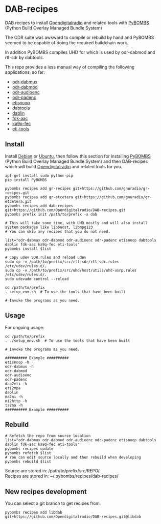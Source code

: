 # DAB-recipes
DAB recipes to install [Opendigitalradio](https://github.com/Opendigitalradio) and related tools with [PyBOMBS](https://github.com/gnuradio/pybombs) (Python Build Overlay Managed Bundle System)

The ODR suite was awkward to compile or rebuild by hand and PyBOMBS seemed to be capable of doing the required buildchain work.

In addition PyBOMBS compiles UHD for which is used by odr-dabmod and rtl-sdr by dabtools.

This repo provides a less manual way of compiling the following applications, so far:

- [odr-dabmux](https://github.com/Opendigitalradio/ODR-DabMux)
- [odr-dabmod](https://github.com/Opendigitalradio/ODR-DabMod)
- [odr-audioenc](https://github.com/Opendigitalradio/ODR-audioenc)
- [odr-padenc](https://github.com/Opendigitalradio/ODR-PadEnc)
- [etisnoop](https://github.com/Opendigitalradio/etisnoop)
- [dabtools](https://github.com/linuxstb/dabtools)
- [dablin](https://github.com/Opendigitalradio/dablin)
- [fdk-aac](https://github.com/Opendigitalradio/fdk-aac)
- [ka9q-fec](https://github.com/Opendigitalradio/ka9q-fec)
- [eti-tools](https://github.com/piratfm/eti-tools)

## Install
Install [Debian](https://www.debian.org/distrib/netinst) or [Ubuntu](http://www.ubuntu.com/download/server), then follow this section for installing [PyBOMBS](https://github.com/gnuradio/pybombs) (Python Build Overlay Managed Bundle System) and then DAB-recipes which will build [Opendigitalradio](https://github.com/Opendigitalradio) and related tools for you.

    apt-get install sudo python-pip
    pip install PyBOMBS

    pybombs recipes add gr-recipes git+https://github.com/gnuradio/gr-recipes.git
    pybombs recipes add gr-etcetera git+https://github.com/gnuradio/gr-etcetera.git
    pybombs recipes add dab-recipes git+https://github.com/Opendigitalradio/DAB-recipes.git
    pybombs prefix init /path/to/prefix -a dab

    # This will take some time, with UHD mostly and will also install system packages like libboost, libmpg123
    # You can skip any recipes that you do not need.

    list="odr-dabmux odr-dabmod odr-audioenc odr-padenc etisnoop dabtools dablin fdk-aac ka9q-fec eti-tools"
    pybombs install $list

    # Copy udev SDR.rules and reload udev
    sudo cp -v /path/to/prefix/src/rtl-sdr/rtl-sdr.rules /etc/udev/rules.d/.
    sudo cp -v /path/to/prefix/src/uhd/host/utils/uhd-usrp.rules /etc/udev/rules.d/.
    sudo udevadm control --reload

    cd /path/to/prefix
    . setup_env.sh  # To use the tools that have been built

    # Invoke the programs as you need.

## Usage
For ongoing usage:

    cd /path/to/prefix
    . ./setup_env.sh  # To use the tools that have been built

    # Invoke the programs as you need.

    ########## Example ##########
    etisnoop -h
    odr-dabmux -h
    odr-dabmod
    odr-audioenc
    odr-padenc
    dab2eti -h
    eti2mpa
    dablin
    na2ni -h
    ni2http -h
    ts2na -h
    ########## Example ##########

## Rebuild
    # Refetch the repo from source location
    list="odr-dabmux odr-dabmod odr-audioenc odr-padenc etisnoop dabtools dablin fdk-aac ka9q-fec eti-tools"
    pybombs recipes update
    pybombs refetch $list
    # You can edit source locally and then rebuild when developing
    pybombs rebuild $list

Source are stored in: /path/to/prefix/src/REPO/  
Recipes are stored in: ~/.pybombs/recipes/dab-recipes/

## New recipes development
You can select a git branch to get recipes from.

    pybombs recipes add libdab git+https://github.com/Opendigitalradio/DAB-recipes.git@libdab
